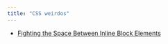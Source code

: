 ```yaml
---
title: "CSS weirdos"
---
```


- [Fighting the Space Between Inline Block Elements](https://css-tricks.com/fighting-the-space-between-inline-block-elements/)

